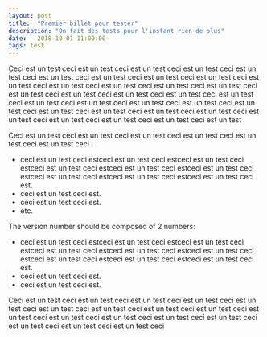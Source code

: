 ```yaml
---
layout: post
title:  "Premier billet pour tester"
description: "On fait des tests pour l'instant rien de plus"
date:   2018-10-01 11:00:00
tags: test
---
```


Ceci est un test ceci est un test ceci est un test ceci est un test ceci est un test ceci est un test ceci est un test ceci est un test ceci est un test ceci est un test ceci est un test ceci est un test ceci est un test ceci est un test ceci est un test ceci est un test ceci est un test ceci est un test ceci est un test ceci est un test ceci est un test ceci est un test ceci est un test ceci est un test ceci est un test ceci est un test ceci est un test ceci est un test ceci est un test ceci est un test ceci est un test ceci est un test ceci est un test

Ceci est un test ceci est un test ceci est un test ceci est un test ceci est un test ceci est un test ceci :

* ceci est un test ceci estceci est un test ceci estceci est un test ceci estceci est un test ceci estceci est un test ceci estceci est un test ceci estceci est un test ceci estceci est un test ceci estceci est un test ceci est.
* ceci est un test ceci est.
* ceci est un test ceci est.
* etc.

The version number should be composed of 2 numbers:

* ceci est un test ceci estceci est un test ceci estceci est un test ceci estceci est un test ceci estceci est un test ceci estceci est un test ceci estceci est un test ceci estceci est un test ceci estceci est un test ceci est.
* ceci est un test ceci est.
* ceci est un test ceci est.

Ceci est un test ceci est un test ceci est un test ceci est un test ceci est un test ceci est un test ceci est un test ceci est un test ceci est un test ceci est un test ceci est un test ceci est un test ceci est un test ceci est un test ceci est un test ceci est un test ceci est un test ceci
